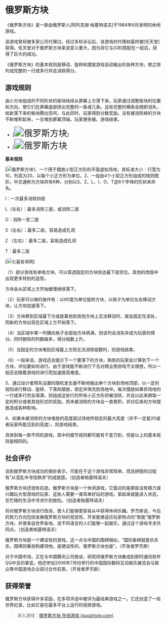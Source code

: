 # 俄罗斯方块

《俄罗斯方块》是一款由俄罗斯人[阿列克谢·帕基特诺夫]于1984年6月发明的休闲游戏。

该游戏曾经被多家公司代理过。经过多轮诉讼后，该游戏的代理权最终被[任天堂]获得。任天堂对于俄罗斯方块来说意义重大，因为将它与[GB]搭配在一起后，获得了巨大的成功。

《俄罗斯方块》的基本规则是移动、旋转和摆放游戏自动输出的各种方块，使之排列成完整的一行或多行并且消除得分。



## 游戏规则

由小方块组成的不同形状的板块陆续从屏幕上方落下来，玩家通过调整板块的位置和方向，使它们在屏幕底部拼出完整的一条或几条。这些完整的横条会随即消失，给新落下来的板块腾出空间，与此同时，玩家得到分数奖励。没有被消除掉的方块不断堆积起来，一旦堆到屏幕顶端，玩家便告输，游戏结束。

- [<img src="https://123456qwer.oss-cn-hangzhou.aliyuncs.com/123456qwer202212171001347.jpeg" alt="俄罗斯方块" style="zoom: 200%;" />]
- [<img src="https://123456qwer.oss-cn-hangzhou.aliyuncs.com/123456qwer202212171001253.jpeg" alt="俄罗斯方块" style="zoom:200%;" />

**基本规则**

[![俄罗斯方块](https://123456qwer.oss-cn-hangzhou.aliyuncs.com/123456qwer202212171001270.jpeg)1、一个用于摆放小型正方形的平面虚拟场地，其标准大小：行宽为10，列高为20，以每个小正方形为单位。2、一组由4个小型正方形组成的规则图形，中文通称为方块共有6种，分别以S、Z、L、I、O、T这6个字母的形状来命名。

I：一次最多消除四层

L（左右）：最多消除三层，或消除二层

O：消除一至二层

S（左右）：最多二层，容易造成孔洞

Z （左右）：最多二层，容易造成孔洞

T：最多二层

[![七喜安卓网](https://123456qwer.oss-cn-hangzhou.aliyuncs.com/123456qwer202212171001286.png)]

（1）部分游戏有单格方块，可以穿透固定的方块到达最下层空位。其他的改版中出现更多特别的造型。

方块会从区域上方开始缓慢继续落下。

（2）玩家可以做的操作有：以90度为单位旋转方块，以格子为单位左右移动方块，让方块加速落下。

（3）方块移到区域最下方或是着地到其他方块上无法移动时，就会固定在该处，而新的方块出现在区域上方开始落下。

（4）当区域中某一列横向格子全部由方块填满，则该列会消失并成为玩家的得分。同时删除的列数越多，得分指数上升。

（5）当固定的方块堆到区域最上方而无法消除层数时，则游戏结束。

（6）一般来说，游戏还会提示下一个要落下的方块，熟练的玩家会计算到下一个方块，评估要如何进行。由于游戏能不断进行下去对商业用游戏不太理想，所以一般还会随着游戏的进行而加速提高难度。

3、通过设计者预先设置的随机发生器不断地输出单个方块到场地顶部，以一定的规则进行移动、旋转、下落和摆放，锁定并填充到场地中。每次摆放如果将场地的一行或多行完全填满，则组成这些行的所有小正方形将被消除，并且以此来换取一定的积分或者其他形式的奖励。而未被消除的方块会一直累积，并对后来的方块摆放造成各种影响。

4、如果未被消除的方块堆放的高度超过场地所规定的最大高度（并不一定是20或者玩家所能见到的高度），则游戏结束。

具体到每一款不同的游戏，其中的细节规则都可能有千差万别，但是以上的基本规则是相同的。

## 社会评价

谈到俄罗斯方块成功的奥妙表示，可能在于这个游戏非常简单，而且拼图的过程有“从混乱中寻找秩序”的成就感。（创造者帕基特诺夫）

俄罗斯方块还很有前途。俄罗斯方块是一个休闲游戏，它面对的是那些没有精力或兴趣玩大型游戏的玩家，这些人需要一类简单好玩的游戏，拿起来就能进入状态，在忙碌的生活中寻求片刻放松。（创造者帕基特诺夫）

将对俄罗斯方块进行改进，使人们能够更容易从中获得休闲乐趣。罗杰斯说，今后的努力方向包括发展俄罗斯方块的竞技性，开发能够适应玩家特点的“智能”俄罗斯方块，并使来自世界各地、说不同语言的人们能够一起娱乐，通过这个游戏寻求共同点。（创造者帕基特诺夫）

俄罗斯方块是一个建设性的游戏，这一点与中国的围棋相似，“国际象棋就是杀杀杀，围棋则重视构建领地，是建设性的，俄罗斯方块也是”。（开发者罗杰斯）

对于中国市场，正在与中国腾讯公司商谈，研究将俄罗斯方块集成到即时通讯软件QQ中去的事宜。他还参加2006年7月份举行的中国国际数码互动娱乐展览会与联众等中国游戏企业探讨合作前景。（开发者罗杰斯）

## 获得荣誉

俄罗斯方块获得许多奖励，在多项评选中被评为最经典游戏之一。它还创造了一些世界纪录，比如它是在最多平台上运行的视频游戏。

> 进入游戏：[俄罗斯方块 在线游戏 (guozhivip.com)](http://guozhivip.com/fun/els/)

